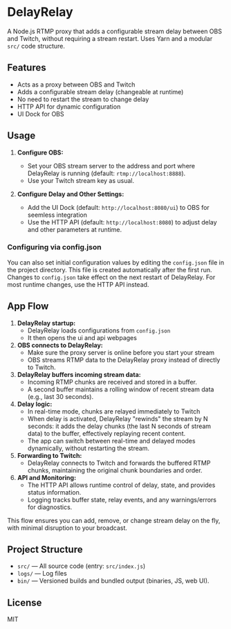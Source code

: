 # DelayRelay

A Node.js RTMP proxy that adds a configurable stream delay between OBS and Twitch, without requiring a stream restart. Uses Yarn and a modular `src/` code structure.

## Features

-  Acts as a proxy between OBS and Twitch
-  Adds a configurable stream delay (changeable at runtime)
-  No need to restart the stream to change delay
-  HTTP API for dynamic configuration
-  UI Dock for OBS

## Usage

1. **Configure OBS:**

   -  Set your OBS stream server to the address and port where DelayRelay is running (default: `rtmp://localhost:8888`).
   -  Use your Twitch stream key as usual.

2. **Configure Delay and Other Settings:**
   -  Add the UI Dock (default: `http://localhost:8080/ui`) to OBS for seemless integration
   -  Use the HTTP API (default: `http://localhost:8080`) to adjust delay and other parameters at runtime.

### Configuring via config.json

You can also set initial configuration values by editing the `config.json` file in the project directory. This file is created automatically after the first run. Changes to `config.json` take effect on the next restart of DelayRelay. For most runtime changes, use the HTTP API instead.

## App Flow

1. **DelayRelay startup:**
   -  DelayRelay loads configurations from `config.json`
   -  It then opens the ui and api webpages
2. **OBS connects to DelayRelay:**
   -  Make sure the proxy server is online before you start your stream
   -  OBS streams RTMP data to the DelayRelay proxy instead of directly to Twitch.
3. **DelayRelay buffers incoming stream data:**
   -  Incoming RTMP chunks are received and stored in a buffer.
   -  A second buffer maintains a rolling window of recent stream data (e.g., last 30 seconds).
4. **Delay logic:**
   -  In real-time mode, chunks are relayed immediately to Twitch
   -  When delay is activated, DelayRelay "rewinds" the stream by N seconds: it adds the delay chunks (the last N seconds of stream data) to the buffer, effectively replaying recent content.
   -  The app can switch between real-time and delayed modes dynamically, without restarting the stream.
5. **Forwarding to Twitch:**
   -  DelayRelay connects to Twitch and forwards the buffered RTMP chunks, maintaining the original chunk boundaries and order.
6. **API and Monitoring:**
   -  The HTTP API allows runtime control of delay, state, and provides status information.
   -  Logging tracks buffer state, relay events, and any warnings/errors for diagnostics.

This flow ensures you can add, remove, or change stream delay on the fly, with minimal disruption to your broadcast.

## Project Structure

-  `src/` — All source code (entry: `src/index.js`)
-  `logs/` — Log files
-  `bin/` — Versioned builds and bundled output (binaries, JS, web UI).

## License

MIT
